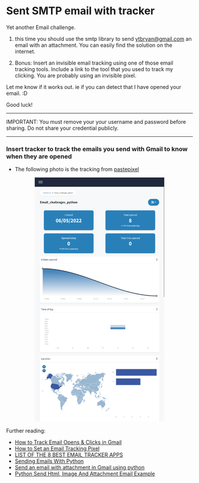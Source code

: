 # Sent SMTP email with tracker

Yet another Email challenge. 

1. this time you should use the smtp library to send ytbryan@gmail.com an email with an attachment. 
You can easily find the solution on the internet. 

2. Bonus: Insert an invisible email tracking using one of those email tracking tools. 
Include a link to the tool that you used to track my clicking. You are probably using an invisible pixel.

Let me know if it works out. ie if you can detect that I have opened your email. :D 

Good luck! 

*******
IMPORTANT: You must remove your your username and password before sharing. Do not share your credential publicly.
*******
### Insert tracker to track the emails you send with Gmail to know when they are opened

* The following photo is the tracking from [pastepixel](https://pastepixel.com/ )


<p align="center">
  <img src="./tracker_image.png" width="350" title="private connection">

Further reading:

* [How to Track Email Opens & Clicks in Gmail](https://www.rightinbox.com/blog/email-tracking-gmail)
* [How to Set an Email Tracking Pixel](https://smallbusiness.chron.com/set-email-tracking-pixel-49332.html)
* [LIST OF THE 8 BEST EMAIL TRACKER APPS](https://sg.oberlo.com/blog/email-tracker)
* [Sending Emails With Python](https://realpython.com/python-send-email/#option-2-setting-up-a-local-smtp-server)
* [Send an email with attachment in Gmail using python](https://levelup.gitconnected.com/send-email-using-python-30fc1f203505)
* [Python Send Html, Image And Attachment Email Example](https://www.code-learner.com/python-send-html-image-and-attachment-email-example/)

